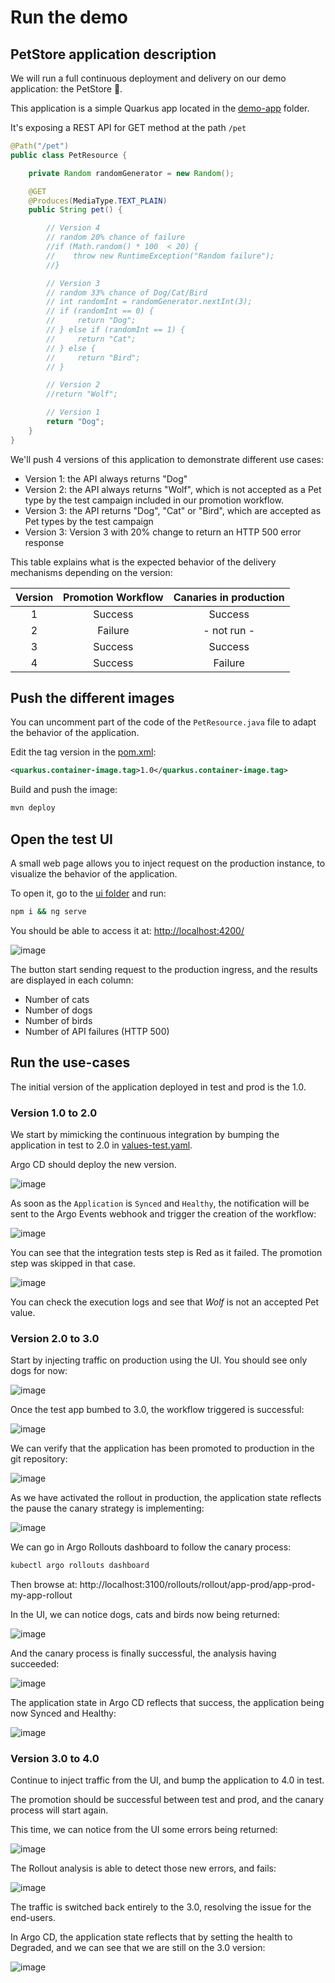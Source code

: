 # Run the demo

## PetStore application description

We will run a full continuous deployment and delivery on our demo application: the PetStore 🐶.

This application is a simple Quarkus app located in the [demo-app](https://github.com/OpenGuidou/argo-projects-demo/tree/main/demo-app) folder.

It's exposing a REST API for GET method at the path `/pet`

```java
@Path("/pet")
public class PetResource {

    private Random randomGenerator = new Random();

    @GET
    @Produces(MediaType.TEXT_PLAIN)
    public String pet() {

        // Version 4
        // random 20% chance of failure
        //if (Math.random() * 100  < 20) {
        //    throw new RuntimeException("Random failure");
        //}

        // Version 3
        // random 33% chance of Dog/Cat/Bird
        // int randomInt = randomGenerator.nextInt(3);
        // if (randomInt == 0) {
        //     return "Dog";
        // } else if (randomInt == 1) {
        //     return "Cat";
        // } else {
        //     return "Bird";
        // }

        // Version 2
        //return "Wolf";

        // Version 1
        return "Dog";
    }
}
```

We'll push 4 versions of this application to demonstrate different use cases:

* Version 1: the API always returns "Dog"
* Version 2: the API always returns "Wolf", which is not accepted as a Pet type by the test campaign included in our promotion workflow.
* Version 3: the API returns "Dog", "Cat" or "Bird", which are accepted as Pet types by the test campaign
* Version 3: Version 3 with 20% change to return an HTTP 500 error response

This table explains what is the expected behavior of the delivery mechanisms depending on the version:

| Version      | Promotion Workflow | Canaries in production
|    :----:    |    :----:          |        :----:
| 1            | Success            | Success
| 2            | Failure            |  - not run -
| 3            | Success            | Success
| 4            | Success            | Failure

## Push the different images

You can uncomment part of the code of the `PetResource.java` file to adapt the behavior of the application.

Edit the tag version in the [pom.xml](https://github.com/OpenGuidou/argo-projects-demo/blob/main/demo-app/pom.xml#L27):

```xml
<quarkus.container-image.tag>1.0</quarkus.container-image.tag>
```

Build and push the image:
```bash
mvn deploy
```

## Open the test UI

A small web page allows you to inject request on the production instance, to visualize the behavior of the application.

To open it, go to the [ui folder](https://github.com/OpenGuidou/argo-projects-demo/tree/main/ui) and run:
```bash
npm i && ng serve
```

You should be able to access it at: [http://localhost:4200/](http://localhost:4200/)

![image](./assets/pet-store-app.png)

The button start sending request to the production ingress, and the results are displayed in each column:

* Number of cats
* Number of dogs
* Number of birds
* Number of API failures (HTTP 500)

## Run the use-cases

The initial version of the application deployed in test and prod is the 1.0.

### Version 1.0 to 2.0

We start by mimicking the continuous integration by bumping the application in test to 2.0 in [values-test.yaml](https://github.com/OpenGuidou/argo-projects-demo/blob/main/argo-projects/app/manifests/overlays/test/values-test.yaml#L4).

Argo CD should deploy the new version.

![image](./assets/Application-2-0-Healthy.png)

As soon as the `Application` is `Synced` and `Healthy`, the notification will be sent to the Argo Events webhook and trigger the creation of the workflow:

![image](./assets/Workflow-failure.png)

You can see that the integration tests step is Red as it failed. The promotion step was skipped in that case.

![image](./assets/Workflow_logs.png)

You can check the execution logs and see that *Wolf* is not an accepted Pet value.

### Version 2.0 to 3.0

Start by injecting traffic on production using the UI. You should see only dogs for now:

![image](./assets/petstore-dogs.png)

Once the test app bumbed to 3.0, the workflow triggered is successful:

![image](./assets/workflow-success.png)

We can verify that the application has been promoted to production in the git repository:

![image](./assets/Promotion-git.png)

As we have activated the rollout in production, the application state reflects the pause the canary strategy is implementing:

![image](./assets/app-paused.png)

We can go in Argo Rollouts dashboard to follow the canary process:

```bash
kubectl argo rollouts dashboard
```

Then browse at: http://localhost:3100/rollouts/rollout/app-prod/app-prod-my-app-rollout 

In the UI, we can notice dogs, cats and birds now being returned:

![image](./assets/petstore-all-animals.png)

And the canary process is finally successful, the analysis having succeeded:

![image](./assets/canary-process-success.png)

The application state in Argo CD reflects that success, the application being now Synced and Healthy:

![image](./assets/app-prod-3.0-healthy.png)

### Version 3.0 to 4.0

Continue to inject traffic from the UI, and bump the application to 4.0 in test.

The promotion should be successful between test and prod, and the canary process will start again.

This time, we can notice from the UI some errors being returned:

![image](./assets/errors.png)

The Rollout analysis is able to detect those new errors, and fails:

![image](./assets/analysis-error.png)

The traffic is switched back entirely to the 3.0, resolving the issue for the end-users.

In Argo CD, the application state reflects that by setting the health to Degraded, and we can see that we are still on the 3.0 version:

![image](./assets/app-prod-3.0-degraded.png)